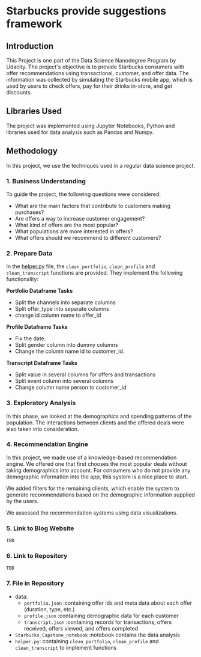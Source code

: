 # Starbucks provide suggestions framework

## Introduction

This Project is one part of the Data Science Nanodegree Program by Udacity.
The project's objective is to provide Starbucks consumers with offer recommendations using transactional, customer, and offer data. The information was collected by simulating the Starbucks mobile app, which is used by users to check offers, pay for their drinks in-store, and get discounts.

## Libraries Used

The project was implemented using Jupyter Notebooks, Python and
libraries used for data analysis such as Pandas and Numpy. 

## Methodology

In this project, we use the techniques used in a regular data science project.

### 1. Business Understanding

To guide the project, the following questions were considered:

- What are the main factors that contribute to customers making purchases?
- Are offers a way to increase customer engagement?
- What kind of offers are the most popular?
- What populations are more interested in offers?
- What offers should we recommend to different customers?

### 2. Prepare Data

In the [helper.py](TBD)
file, the `clean_portfolio`, `clean_profile` and `clean_transcript` functions are
provided. They implement the following functionality:

**Portfolio Dataframe Tasks**
* Split the channels into separate columns
* Split offer_type into separate columns
* change id column name to offer_id

**Profile Dataframe Tasks**
* Fix the date.
* Split gender column into dummy columns
* Change the column name id to customer_id. 

**Transcript Dataframe Tasks**

* Split value in several columns for offers and transactions
* Split event column into several columns
* Change column name person to customer_id


### 3. Exploratory Analysis

In this phase, we looked at the demographics and spending patterns of the population. The interactions between clients and the offered deals were also taken into consideration.

### 4. Recommendation Engine

In this project, we made use of a knowledge-based recommendation engine. We offered one that first chooses the most popular deals without taking demographics into account. For consumers who do not provide any demographic information into the app, this system is a nice place to start.

We added filters for the remaining clients, which enable the system to generate recommendations based on the demographic information supplied by the users.

We assessed the recommendation systems using data visualizations.

### 5. Link to Blog Website
```
TBD
```
### 6. Link to Repository
```
TBD
```
### 7. File in Repository
  - data:
    - `portfolio.json` :containing offer ids and meta data about each offer (duration, type, etc.)
    - `profile.json` :containing demographic data for each customer
    - `transcript.json` :containing records for transactions, offers received, offers viewed, and offers completed 
  - `Starbucks_Capstone_notebook` :notebook contains the data analysis 
  - `helper.py`: containing `clean_portfolio`, `clean_profile` and `clean_transcript` to implement functions

